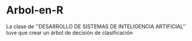 # Arbol-en-R
La clase de ''DESARROLLO DE SISTEMAS DE INTELIGENCIA ARTIFICIAL'' tuve que crear un árbol de decisión de clasificación
